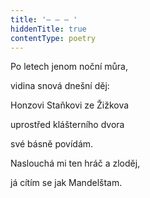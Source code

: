 ```yaml
---
title: '– – – '
hiddenTitle: true
contentType: poetry
---
```


<section>

Po letech jenom noční můra,

vidina snová dnešní děj:

Honzovi Staňkovi ze Žižkova

uprostřed klášterního dvora

své básně povídám.

Naslouchá mi ten hráč a zloděj,

já cítím se jak Mandelštam.

</section>
